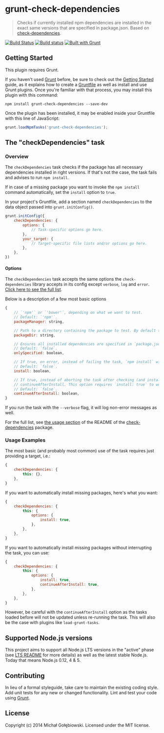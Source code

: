 # grunt-check-dependencies

> Checks if currently installed npm dependencies are installed in the exact same versions that are specified in package.json. Based on [check-dependencies](https://www.npmjs.org/package/check-dependencies).

[![Build Status](https://travis-ci.org/mgol/grunt-check-dependencies.svg?branch=master)](https://travis-ci.org/mgol/grunt-check-dependencies)
[![Build status](https://ci.appveyor.com/api/projects/status/058pwmb1qvxphjfa/branch/master?svg=true)](https://ci.appveyor.com/project/mgol/grunt-check-dependencies/branch/master)
[![Built with Grunt](https://cdn.gruntjs.com/builtwith.png)](http://gruntjs.com/)

## Getting Started
This plugin requires Grunt.

If you haven't used [Grunt](http://gruntjs.com/) before, be sure to check out the [Getting Started](http://gruntjs.com/getting-started) guide, as it explains how to create a [Gruntfile](http://gruntjs.com/sample-gruntfile) as well as install and use Grunt plugins. Once you're familiar with that process, you may install this plugin with this command:

```shell
npm install grunt-check-dependencies --save-dev
```

Once the plugin has been installed, it may be enabled inside your Gruntfile with this line of JavaScript:

```js
grunt.loadNpmTasks('grunt-check-dependencies');
```

## The "checkDependencies" task

### Overview
The `checkDependencies` task checks if the package has all necessary dependencies installed in right versions.
If that's not the case, the task fails and advises to run `npm install`.

If in case of a missing package you want to invoke the `npm install` command automatically, set the `install`
option to `true`.

In your project's Gruntfile, add a section named `checkDependencies` to the data object passed into `grunt.initConfig()`.

```js
grunt.initConfig({
    checkDependencies: {
        options: {
            // Task-specific options go here.
        },
        your_target: {
            // Target-specific file lists and/or options go here.
        },
    },
})
```

#### Options

The `checkDependencies` task accepts the same options the `check-dependencies` library accepts in its config except `verbose`, `log` and `error`. [Click here to see the full list](https://github.com/mgol/check-dependencies/tree/0.9.3#usage).

Below is a description of a few most basic options

```js
{
    // `'npm'` or `'bower'`, depending on what we want to test.
    // Default: `'npm'`.
    packageManager: string,

    // Path to a directory containing the package to test. By default the current app is tested.
    packageDir: string,

    // Ensures all installed dependencies are specified in `package.json` or `bower.json`.
    // Default: `false`.
    onlySpecified: boolean,

    // If true, on error, instead of failing the task, `npm install` will be invoked for the user.
    // Default: `false`.
    install: boolean,

    // If true, instead of aborting the task after checking (and installing), the task will
    // continueAfterInstall. This option requires `install: true` to work.
    // Default: `false`.
    continueAfterInstall: boolean,
}
```

If you run the task with the `--verbose` flag, it will log non-error messages as well.

For the full list, see [the usage section](https://github.com/mgol/check-dependencies#usage) of the README of the [check-dependencies](https://www.npmjs.org/package/check-dependencies) package.

### Usage Examples

The most basic (and probably most common) use of the task requires just providing a target, i.e.:
```js
{
    checkDependencies: {
        this: {},
    },
}
```

If you want to automatically install missing packages, here's what you want:
```js
{
    checkDependencies: {
        this: {
            options: {
                install: true,
            },
        },
    },
}
```

If you want to automatically install missing packages without interrupting the task, you can use:
```js
{
    checkDependencies: {
        this: {
            options: {
                install: true,
                continueAfterInstall: true,
            },
        },
    },
}
```
However, be careful with the `continueAfterInstall` option as the tasks loaded before will not be updated unless re-running the task. This will also be the case with plugins like `load-grunt-tasks`.

## Supported Node.js versions
This project aims to support all Node.js LTS versions in the "active" phase (see [LTS README](https://github.com/nodejs/LTS/blob/master/README.md) for more details) as well as the latest stable Node.js. Today that means Node.js 0.12, 4 & 5.

## Contributing
In lieu of a formal styleguide, take care to maintain the existing coding style. Add unit tests for any new or changed functionality. Lint and test your code using [Grunt](http://gruntjs.com/).

## License
Copyright (c) 2014 Michał Gołębiowski. Licensed under the MIT license.
